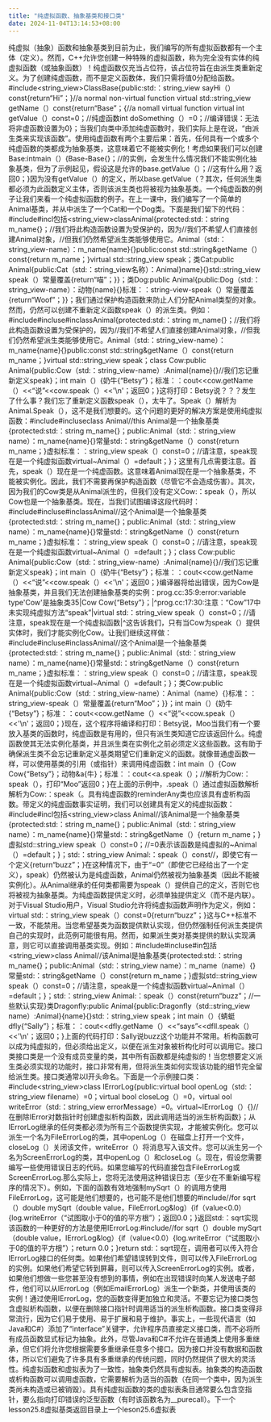 ```yaml
---
title: "纯虚拟函数、抽象基类和接口类"
date: 2024-11-04T13:14:53+08:00
---
```


纯虚拟（抽象）函数和抽象基类到目前为止，我们编写的所有虚拟函数都有一个主体（定义）。然而，C++允许您创建一种特殊的虚拟函数，称为完全没有实体的纯虚拟函数（或抽象函数）！纯虚函数仅充当占位符，该占位符旨在由派生类重新定义。为了创建纯虚函数，而不是定义函数体，我们只需将值0分配给函数。#include<string_view>ClassBase{public:std:：string_view sayHi（）const{return“Hi”；}//a normal non-virtual function virtual std::string_view getName（）const{return“Base”；{//a nomall virtual function virtual int getValue（）const=0；//纯虚函数int doSomething（）=0；//编译错误：无法将非虚函数设置为0}；当我们向类中添加纯虚函数时，我们实际上是在说，“由派生类来实现该函数”。使用纯虚函数有两个主要后果：首先，任何具有一个或多个纯虚函数的类都成为抽象基类，这意味着它不能被实例化！考虑如果我们可以创建Base:intmain（）{Base-Base{}；//的实例，会发生什么情况我们不能实例化抽象基类，但为了示例起见，假设这是允许的base.getValue（）；//这有什么用？返回0；}因为没有getValue（）的定义，所以base.getValue（？其次，任何派生类都必须为此函数定义主体，否则该派生类也将被视为抽象基类。一个纯虚函数的例子让我们来看一个纯虚拟函数的例子。在上一课中，我们编写了一个简单的Animal基类，并从中派生了一个Cat和一个Dog类。下面是我们留下的代码：#include<string>#incl包括<string_view>classAnimal{protected:std:：string m_name{}；//我们将此构造函数设置为受保护的，因为//我们不希望人们直接创建Animal对象，//但我们仍然希望派生类能够使用它。Animal（std:：string_view-name）：m_name{name}{}public:const std::string&getName（）const{return m_name；}virtual std::string_view speak；类Cat:public Animal{public:Cat（std:：string_view名称）：Animal}name}{}std::string_view speak（）常量覆盖{return“喵”；}}；类Dog:public Animal{public:Dog（std:：string_view-name）：动物{name}{}标准：：string-view-speak（）常量覆盖{return“Woof”；}}；我们通过保护构造函数来防止人们分配Animal类型的对象。然而，仍然可以创建不重新定义函数speak（）的派生类。例如：#include<iostream>#incluse<string>#inclassAnimal{protected:std:：string m_name{}；//我们将此构造函数设置为受保护的，因为//我们不希望人们直接创建Animal对象，//但我们仍然希望派生类能够使用它。Animal（std:：string_view-name）：m_name{name}{}public:const std::string&getName（）const{return m_name；}virtual std::string_view speak；class Cow:public Animal{public:Cow（std:：string_view-name）:Animal{name}{}//我们忘记重新定义speak}；int main（）{奶牛{“Betsy”}；标准：：cout<<cow.getName（）<<“说”<<cow.speak（）<<'\n'；返回0；}这将打印：Betsy说？？？发生了什么事？我们忘了重新定义函数speak（），太牛了。Speak（）解析为Animal.Speak（），这不是我们想要的。这个问题的更好的解决方案是使用纯虚拟函数：#include<string>#incluse<string view>class Animal//this Animal是一个抽象基类{protected:std:：string m_name{}；public:Animal（std:：string_view name）：m_name{name}{}常量std:：string&getName（）const{return m_name；}虚拟标准：：string_view speak（）const=0；//请注意，speak现在是一个纯虚拟函数virtual~Animal（）=default；}；这里有几点需要注意。首先，speak（）现在是一个纯虚函数。这意味着Animal现在是一个抽象基类，不能被实例化。因此，我们不需要再保护构造函数（尽管它不会造成伤害）。其次，因为我们的Cow类是从Animal派生的，但我们没有定义Cow:：speak（），所以Cow也是一个抽象基类。现在，当我们试图编译这段代码时：#include<iostream>#incluse<string>#inclassAnimal//这个Animal是一个抽象基类{protected:std:：string m_name{}；public:Animal（std:：string_view name）：m_name{name}{}常量std:：string&getName（）const{return m_name；}虚拟标准：：string_view speak（）const=0；//请注意，speak现在是一个纯虚拟函数virtual~Animal（）=default；}；class Cow:public Animal{public:Cow（std:：string_view-name）:Animal{name}{}//我们忘记重新定义speak}；int main（）{奶牛{“Betsy”}；标准：：cout<<cow.getName（）<<“说”<<cow.speak（）<<'\n'；返回0；}编译器将给出错误，因为Cow是抽象基类，并且我们无法创建抽象基类的实例：prog.cc:35:9:error:variable type'Cow'是抽象类35|Cow Cow{“Betsy”}；|^prog.cc:17:30:注意：“Cow”17中未实现纯虚拟方法“speak”|virtual std:：string_view speak（）const=0；//请注意，speak现在是一个纯虚拟函数|^这告诉我们，只有当Cow为speak（）提供实体时，我们才能实例化Cow。让我们继续这样做：#include<iostream>#incluse<string>#inclassAnimal//这个Animal是一个抽象基类{protected:std:：string m_name{}；public:Animal（std:：string_view name）：m_name{name}{}常量std:：string&getName（）const{return m_name；}虚拟标准：：string_view speak（）const=0；//请注意，speak现在是一个纯虚拟函数virtual~Animal（）=default；}；类Cow:public Animal{public:Cow（std:：string_view-name）：Animal（name）{}标准：：string_view-speak（）常量覆盖{return“Moo”；}}；int main（）{奶牛{“Betsy”}；标准：：cout<<cow.getName（）<<“说”<<cow.speak（）<<'\n'；返回0；}现在，这个程序将编译和打印：Betsy说，Moo当我们有一个要放入基类的函数时，纯虚函数是有用的，但只有派生类知道它应该返回什么。纯虚函数使其无法实例化基类，并且派生类在实例化之前必须定义这些函数。这有助于确保派生类不会忘记重新定义基类期望它们重新定义的函数。就像普通虚函数一样，可以使用基类的引用（或指针）来调用纯虚函数：int main（）{Cow Cow{“Betsy”}；动物&a{牛}；标准：：cout<<a.speak（）；//解析为Cow:：speak（），打印“Moo”返回0；}在上面的示例中，.speak（）通过虚拟函数解析解析为Cow:：speak（。具有纯虚函数的reminderAny类也应该具有虚析构函数。带定义的纯虚函数事实证明，我们可以创建具有定义的纯虚拟函数：#include<string>#incl包括<string_view>class Animal//该Animal是一个抽象基类{protected:std:：string m_name{}；public:Animal（std:：string_view name）：m_name{name}{}常量std:：string&getName（）{return m_name；}虚拟std::string_view speak（）const=0；//=0表示该函数是纯虚拟的~Animal（）=default；}；std:：string_view Animal:：speak（）const//，即使它有一个定义{return“buzz”；}在这种情况下，由于“=0”（即使它已经给出了一个定义），speak）仍然被认为是纯虚函数，Animal仍然被视为抽象基类（因此不能被实例化）。从Animal继承的任何类都需要为speak（）提供自己的定义，否则它也将被视为抽象基类。为纯虚函数提供定义时，必须单独提供定义（而不是内联）。对于Visual Studio用户，Visual Studio允许将纯虚拟函数声明作为定义，例如：virtual std:：string_view speak（）const=0{return“buzz”；}这与C++标准不一致，不能禁用。当您希望基类为函数提供默认实现，但仍然强制任何派生类提供自己的实现时，此范例可能很有用。然而，如果派生类对基类提供的默认实现满意，则它可以直接调用基类实现。例如：#include<iostream>#incluse<string>#in包括<string_view>class Animal//该Animal是抽象基类{protected:std:：string m_name{}；public:Animal（std:：string_view name）：m_name（name）{}常量std:：string&getName（）const{return m_name；}虚拟std::string_view speak（）const=0；//请注意，speak是一个纯虚拟函数virtual~Animal（）=default；}；std:：string_view Animal:：speak（）const{return“buzz”；//一些默认实现}类Dragonfly:public Animal{public:Dragonfly（std::string_view name）:Animal}{name}{}std:：string_view speak；int main（）{蜻蜓dfly{“Sally”}；标准：：cout<<dfly.getName（）<<“says”<<dfll.speak（）<<'\n'；返回0；}上面的代码打印：Sally说buzz这个功能并不常用。析构函数可以成为纯虚拟的，但必须给出定义，以便在派生对象被析构化时可以调用它。接口类接口类是一个没有成员变量的类，其中所有函数都是纯虚拟的！当您想要定义派生类必须实现的功能时，接口非常有用，但将派生类如何实现该功能的细节完全留给派生类。接口类通常以I开头命名。下面是一个示例接口类：#include<string_view>class IErrorLog{public:virtual bool openLog（std:：string_view filename）=0；virtual bool closeLog（）=0，virtual ool writeError（std:：string_view errorMessage）=0。virtual~IErrorLog（）{}//在删除IError对数指针时创建虚拟析构函数，因此调用适当的派生析构函数}；从IErrorLog继承的任何类都必须为所有三个函数提供实现，才能被实例化。您可以派生一个名为FileErrorLog的类，其中openLog（）在磁盘上打开一个文件，closeLog（）关闭该文件，writeError（）将消息写入该文件。您可以派生另一个名为ScreenErrorLog的类，其中openLog（）和closeLog（。现在，假设您需要编写一些使用错误日志的代码。如果您编写的代码直接包含FileErrorLog或ScreenErrorLog.那么实际上，您将无法使用这种错误日志（至少在不重新编写程序的情况下）。例如，下面的函数有效地强制mySqrt（）的调用方使用FileErrorLog，这可能是他们想要的，也可能不是他们想要的#include<cmath>//for sqrt（）double mySqrt（double value，FileErrorLog&log）{if（value<0.0）{log.writeError（“试图取小于0的值的平方根”）；返回0.0；}返回std:：sqrt实现该函数的一种更好的方法是使用IErrorLog:#include<cmath>//for sqrt（）double mySqrt（double value，IErrorLog&log）{if（value<0.0）{log.writeError（“试图取小于0的值的平方根”）；return 0.0；}return std:：sqrt现在，调用者可以传入符合IErrorLog接口的任何类。如果他们希望错误转到文件，则可以传入FileErrorLog的实例。如果他们希望它转到屏幕，则可以传入ScreenErrorLog的实例。或者，如果他们想做一些您甚至没有想到的事情，例如在出现错误时向某人发送电子邮件，他们可以从IErrorLog（例如EmailErrorLog）派生一个新类，并使用该类的实例！通过使用IErrorLog，您的函数变得更加独立和灵活。不要忘记为接口类包含虚拟析构函数，以便在删除接口指针时调用适当的派生析构函数。接口类变得非常流行，因为它们易于使用、易于扩展和易于维护。事实上，一些现代语言（如Java和C#）添加了“interface”关键字，允许程序员直接定义接口类，而不必将所有成员函数显式标记为抽象。此外，尽管Java和C#不允许在普通类上使用多重继承，但它们将允许您根据需要多重继承任意多个接口。因为接口并没有数据和函数体，所以它们避免了许多具有多重继承的传统问题，同时仍然提供了很大的灵活性。纯虚拟函数和虚拟表为了一致性，抽象类仍然具有虚拟表。抽象类的构造函数或析构函数可以调用虚函数，它需要解析为适当的函数（在同一个类中，因为派生类尚未构造或已被销毁）。具有纯虚拟函数的类的虚拟表条目通常要么包含空指针，要么指向打印错误的泛型函数（有时该函数名为__purecall）。下一个lesson25.8虚拟基类返回目录上一个leson25.6虚拟表

